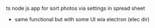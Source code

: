 ts node js app for sort photos via settings in spread sheet
+ same functional but with some UI wia electron (elec dir)
